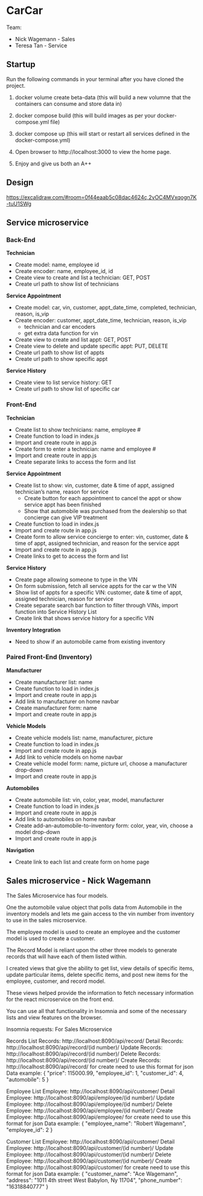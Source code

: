 # CarCar

Team:

* Nick Wagemann - Sales
* Teresa Tan - Service

## Startup
Run the following commands in your terminal after you have cloned the project.

1) docker volume create beta-data (this will build a new volumne that the containers can consume and store data in)

2) docker compose build (this will build images as per your docker-compose.yml file)

3) docker compose up (this will start or restart all services defined in the docker-compose.yml)

4) Open browser to http://localhost:3000 to view the home page.

5) Enjoy and give us both an A++


## Design
https://excalidraw.com/#room=0f44eaab5c08dac4624c,2vOC4MVxqogn7K-tuU1SWg

## Service microservice

### **Back-End**

**Technician**
- Create model: name, employee id
- Create encoder: name, employee_id, id
- Create view to create and list a technician: GET, POST
- Create url path to show list of technicians

**Service Appointment**
- Create model: car, vin, customer, appt_date_time, completed, technician, reason, is_vip
- Create encoder: customer, appt_date_time, technician, reason, is_vip
    - technician and car encoders
    - get extra data function for vin
- Create view to create and list appt: GET, POST
- Create view to delete and update specific appt: PUT, DELETE
- Create url path to show list of appts
- Create url path to show specific appt

**Service History**
- Create view to list service history: GET
- Create url path to show list of specific car

### Front-End

**Technician**
- Create list to show technicians: name, employee #
- Create function to load in index.js
- Import and create route in app.js
- Create form to enter a technician: name and employee #
- Import and create route in app.js
- Create separate links to access the form and list

**Service Appointment**
- Create list to show: vin, customer, date & time of appt, assigned technician’s name, reason for service
    - Create button for each appointment to cancel the appt or show service appt has been finished
    - Show that automobile was purchased from the dealership so that concierge can give VIP treatment
- Create function to load in index.js
- Import and create route in app.js
- Create form to allow service concierge to enter: vin, customer, date & time of appt, assigned technician, and reason for the service appt
- Import and create route in app.js
- Create links to get to access the form and list

**Service History**
- Create page allowing someone to type in the VIN
- On form submission, fetch all service appts for the car w the VIN
- Show list of appts for a specific VIN: customer, date & time of appt, assigned technician, reason for service
- Create separate search bar function to filter through VINs, import function into Service History List
- Create link that shows service history for a specific VIN

**Inventory Integration**

- Need to show if an automobile came from existing inventory

### Paired Front-End (Inventory)

**Manufacturer**
- Create manufacturer list: name
- Create function to load in index.js
- Import and create route in app.js
- Add link to manufacturer on home navbar
- Create manufacturer form: name
- Import and create route in app.js

**Vehicle Models**
- Create vehicle models list: name, manufacturer, picture
- Create function to load in index.js
- Import and create route in app.js
- Add link to vehicle models on home navbar
- Create vehicle model form: name, picture url, choose a manufacturer drop-down
- Import and create route in app.js

**Automobiles**
- Create automobile list: vin, color, year, model, manufacturer
- Create function to load in index.js
- Import and create route in app.js
- Add link to automobiles on home navbar
- Create add-an-automobile-to-inventory form: color, year, vin, choose a model drop-down
- Import and create route in app.js

**Navigation**
- Create link to each list and create form on home page






## Sales microservice - Nick Wagemann 

The Sales Microservice has four models.

One the automobile value object that polls data from Automobile in the inventory models and lets me gain access to the vin number from inventory to use in the sales microservice.
 
The employee model is used to create an employee and the customer model is used to create a customer. 

The Record Model is reliant upon the other three models to generate records that will have each of them listed within.

I created views that give the ability to get list, view details of specific items, update particular items, delete specific items, and post new items for the employee, customer, and record model.

These views helped provide the information to fetch necessary information for the react microservice on the front end.

You can use all that functionality in Insomnia and some of the necessary lists and view features on the browser.

Insomnia requests:
For Sales Microservice 

Records
List Records: http://localhost:8090/api/record/
Detail Records: http://localhost:8090/api/record/(id number)/
Update Records: http://localhost:8090/api/record/(id number)/
Delete Records: http://localhost:8090/api/record/(id number)/
Create Records: http://localhost:8090/api/record/
for create need to use this format for json Data
example:
{
	"price": 115000.99,
	"employee_id": 1,
	"customer_id": 4,
	"automobile": 5
}

Employee
List Employee: http://localhost:8090/api/customer/
Detail Employee: http://localhost:8090/api/employee/(id number)/
Update Employee: http://localhost:8090/api/employee/(id number)/
Delete Employee: http://localhost:8090/api/employee/(id number)/
Create Employee: http://localhost:8090/api/employee/
for create need to use this format for json Data
example:
{
	"employee_name": "Robert Wagemann",
	"employee_id": 2
}

Customer 
List Employee: http://localhost:8090/api/customer/
Detail Employee: http://localhost:8090/api/customer/(id number)/
Update Employee: http://localhost:8090/api/customer/(id number)/
Delete Employee: http://localhost:8090/api/customer/(id number)/
Create Employee: http://localhost:8090/api/customer/
for create need to use this format for json Data
example:
{
	"customer_name": "Ace Wagemann",
	"address": "1011 4th street West Babylon, Ny 11704",
	"phone_number": "16318840777"
}



